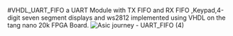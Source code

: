 #VHDL_UART_FIFO
a UART Module with TX FIFO and RX FIFO ,Keypad,4-digit seven segment displays and ws2812 implemented using VHDL on the tang nano 20k FPGA Board.
![Asic journey - UART_FIFO (4)](https://github.com/user-attachments/assets/58d5ac9d-5ae0-403b-9a61-300df99d36c3)
